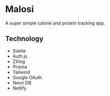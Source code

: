 # Malosi

A super simple calorie and protein tracking app.

## Technology

- Svelte
- Auth.js
- ZXing
- Prisma
- Tailwind
- Google OAuth
- Neon DB
- Netlify
